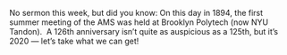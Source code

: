 ---
---

No sermon this week, but did you know: On this day in 1894, the first summer
meeting of the AMS was held at Brooklyn Polytech (now NYU Tandon).  A 126th
anniversary isn’t quite as auspicious as a 125th, but it’s 2020 — let’s take
what we can get!

